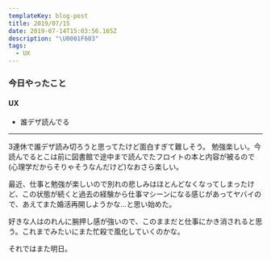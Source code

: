 ```yaml
---
templateKey: blog-post
title: 2019/07/15
date: 2019-07-14T15:03:56.165Z
description: "\U0001F603"
tags:
  - UX
---
```

### 今日やったこと
#### UX
* 誰デザ読んでる

-----

3連休で誰デザ読み切ろうと思ってたけど面白すぎて難しそう。
勉強楽しい。今読んでるとこは前に図書館で途中まで読んでたフロイトの本と内容が被るので(心理学だからそりゃそうなんだけど)なおさら楽しい。


最近、仕事と勉強が楽しいので別れの悲しみはほとんどなくなってしまったけど、この状態が続くと過去の経験から仕事マシーンになる感じがあってヤバイので、あえてまた婚活再開しようかな…と思い始めた。

好きな人はのれんに腕押し感が強いので、このままだと仕事にかき消されると思う。これまでみたいにまた忙殺で風化していくのかな。


それではまた明日。


